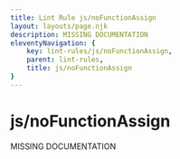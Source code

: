 ```yaml
---
title: Lint Rule js/noFunctionAssign
layout: layouts/page.njk
description: MISSING DOCUMENTATION
eleventyNavigation: {
	key: lint-rules/js/noFunctionAssign,
	parent: lint-rules,
	title: js/noFunctionAssign
}
---
```


# js/noFunctionAssign

MISSING DOCUMENTATION
